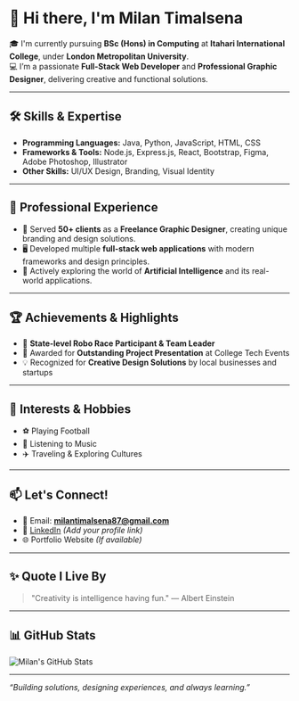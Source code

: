 # 👋 Hi there, I'm Milan Timalsena

🎓 I'm currently pursuing **BSc (Hons) in Computing** at **Itahari International College**, under **London Metropolitan University**.  
💻 I’m a passionate **Full-Stack Web Developer** and **Professional Graphic Designer**, delivering creative and functional solutions.

---

## 🛠️ Skills & Expertise
- **Programming Languages:** Java, Python, JavaScript, HTML, CSS
- **Frameworks & Tools:** Node.js, Express.js, React, Bootstrap, Figma, Adobe Photoshop, Illustrator
- **Other Skills:** UI/UX Design, Branding, Visual Identity

---

## 🌟 Professional Experience
- 💼 Served **50+ clients** as a **Freelance Graphic Designer**, creating unique branding and design solutions.
- 🖥️ Developed multiple **full-stack web applications** with modern frameworks and design principles.
- 🤖 Actively exploring the world of **Artificial Intelligence** and its real-world applications.

---

## 🏆 Achievements & Highlights
- 🏅 **State-level Robo Race Participant & Team Leader**
- 🌟 Awarded for **Outstanding Project Presentation** at College Tech Events
- 💡 Recognized for **Creative Design Solutions** by local businesses and startups

---

## 🎯 Interests & Hobbies
- ⚽ Playing Football  
- 🎵 Listening to Music  
- ✈️ Traveling & Exploring Cultures  

---

## 📫 Let's Connect!
- 📧 Email: **milantimalsena87@gmail.com**
- 💼 [LinkedIn](https://www.linkedin.com/) *(Add your profile link)*  
- 🌐 Portfolio Website *(If available)*  

---

## ✨ Quote I Live By  
> "Creativity is intelligence having fun." — Albert Einstein  

---

## 📊 GitHub Stats

![Milan's GitHub Stats](https://github-readme-stats.vercel.app/api?username=milantimalsena&show_icons=true&theme=tokyonight)

---

_“Building solutions, designing experiences, and always learning.”_
